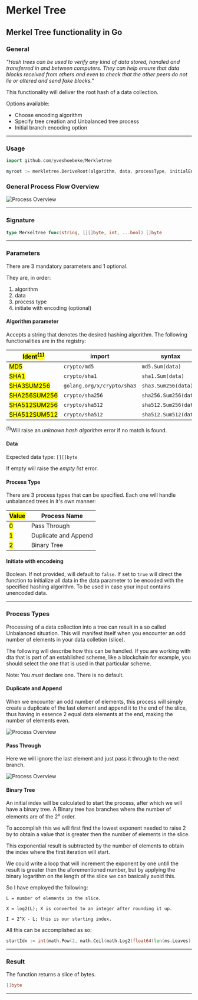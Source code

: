 # Merkel Tree

## Merkel Tree functionality in Go

### General

*"Hash trees can be used to verify any kind of data stored, handled and transferred in and between computers. They can help ensure that data blocks received from others and even to check that the other peers do not lie or altered and send fake blocks."*

This functionality will deliver the root hash of a data collection.

Options available:

* Choose encoding algorithm
* Specify tree creation and Unbalanced tree process
* Initial branch encoding option

---

### Usage

```go
import github.com/yveshoebeke/Merkletree
```

```go
myroot := merkletree.DeriveRoot(algorithm, data, processType, initialEncoding)
```

### General Process Flow Overview

![Process Overview](docs/ProcessOverview.png)

---

### Signature

```go
type Merkeltree func(string, [][]byte, int, ...bool) []byte
```

---

### Parameters

There are 3 mandatory parameters and 1 optional.

They are, in order:

1. algorithm
1. data
1. process type
1. initiate with encoding (optional)

#### Algorithm parameter

Accepts a string that denotes the desired hashing algorithm.
The following functionalities are in the registry:

|<mark>Ident<sup>(1)</sup></mark>  |  import     | syntax|
|-------------|---------------|----------------|
|<mark>MD5</mark>          | ```crypto/md5```| ```md5.Sum(data)```|
|<mark>SHA1</mark>          | ```crypto/sha1``` | ```sha1.Sum(data)```|
|<mark>SHA3SUM256</mark>    | ```golang.org/x/crypto/sha3``` |```sha3.Sum256(data)```|
|<mark>SHA256SUM256</mark>  | ```crypto/sha256``` |```sha256.Sum256(data)```|
|<mark>SHA512SUM256</mark>  | ```crypto/sha512``` |```sha512.Sum256(data)```|
|<mark>SHA512SUM512</mark>  | ```crypto/sha512``` |```sha512.Sum512(data)```|

<sup>(1)</sup>Will raise an *unknown hash algorithm* error if no match is found.

#### Data

Expected data type: ```[][]byte```

If empty will raise the *empty list* error.

#### Process Type

There are 3 process types that can be specified. Each one will handle unbalanced trees in it's own manner:

|<mark>Value</mark>|Process Name|
|-----------|-----------|
|<mark>0</mark>| Pass Through|
|<mark>1</mark>| Duplicate and Append|
|<mark>2</mark>| Binary Tree|

#### Initiate with encodeing

Boolean. If not provided, will default to ```false```. If set to ```true``` will direct the function to initialize all data in the data parameter to be encoded with the specified hashing algorithm. To be used in case your input contains unencoded data.

---

### Process Types

Processing of a data collection into a tree can result in a so called Unbalanced situation. This will manifest itself when you encounter an odd number of elements in your data colletion (slice).

The following will describe how this can be handled. If you are working with dta that is part of an established scheme, like a blockchain for example, you should select the one that is used in that particular scheme.

Note: You _must_ declare one. There is no default.

#### Duplicate and Append

When we encounter an odd number of elements, this process will simply create a duplicate of the last element and append it to the end of the slice, thus having in essence 2 equal data elements at the end, making the number of elements even.

![Process Overview](docs/DupeAppend.png)


#### Pass Through

Here we will ignore the last element and just pass it through to the next branch.

![Process Overview](docs/PassThrough.png)

#### Binary Tree

An initial index will be calculated to start the process, after which we will have a binary tree. A Binary tree has branches where the number of elements are of the 2<sup>x</sup> order.

To accomplish this we will first find the lowest exponent needed to raise 2 by to obtain a value that is greater then the number of elements in the slice.

This exponential result is subtracted by the number of elements to obtain the index where the first iteration will start.

We could write a loop that will increment the exponent by one untill the result is greater then the aforementioned number, but by applying the binary logarithm on the length of the slice we can basically avoid this.

So I have employed the following:

```text
L = number of elements in the slice.

X = log2(L); X is converted to an integer after rounding it up.

I = 2^X - L; this is our starting index.
```

All this can be accomplished as so:

```go
startIdx := int(math.Pow(2, math.Ceil(math.Log2(float64(len(ms.Leaves)))))) - len(ms.Leaves)
```

---

### Result

The function returns a slice of bytes.

```go
[]byte
```

---